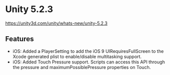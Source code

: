 # Unity 5.2.3

https://unity3d.com/unity/whats-new/unity-5.2.3

## Features



*   iOS: Added a PlayerSetting to add the iOS 9 UIRequiresFullScreen to the Xcode generated plist to enable/disable multitasking support.
*   iOS: Added Touch Pressure support. Scripts can access this API through the pressure and maximumPossiblePressure properties on Touch.